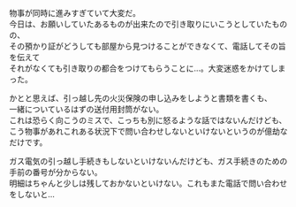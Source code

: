 物事が同時に進みすぎていて大変だ。  
今日は、お願いしていたあるものが出来たので引き取りにいこうとしていたものの、  
その預かり証がどうしても部屋から見つけることができなくて、電話してその旨を伝えて  
それがなくても引き取りの都合をつけてもらうことに…。大変迷惑をかけてしまった。

かとと思えば、引っ越し先の火災保険の申し込みをしようと書類を書くも、  
一緒についているはずの送付用封筒がない。  
これは恐らく向こうのミスで、こっちも別に怒るような話ではないんだけども、  
こう物事があれこれある状況下で問い合わせしないといけないというのが億劫なだけです。

ガス電気の引っ越し手続きもしないといけないんだけども、ガス手続きのための手前の番号が分からない。  
明細はちゃんと少しは残しておかないといけない。これもまた電話で問い合わせをしないと…
